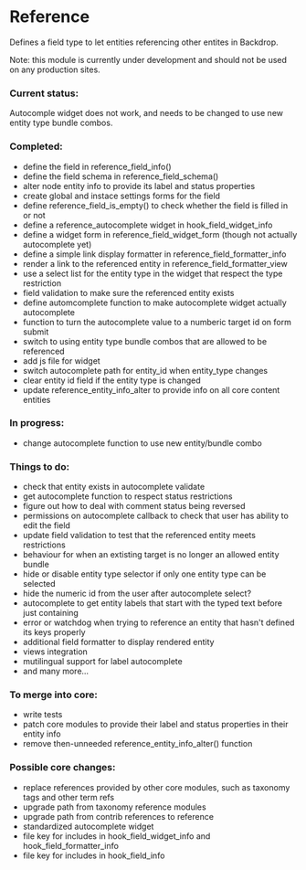 # Reference
Defines a field type to let entities referencing other entites in Backdrop.

Note: this module is currently under development and should not be used on any production sites.

### Current status:

Autocomple widget does not work, and needs to be changed to use new entity type bundle combos.

### Completed:

* define the field in reference_field_info()
* define the field schema in reference_field_schema()
* alter node entity info to provide its label and status properties
* create global and instace settings forms for the field
* define reference_field_is_empty() to check whether the field is filled in or not
* define a reference_autocomplete widget in hook_field_widget_info
* define a widget form in reference_field_widget_form (though not actually autocomplete yet)
* define a simple link display formatter in reference_field_formatter_info
* render a link to the referenced entity in reference_field_formatter_view
* use a select list for the entity type in the widget that respect the type restriction
* field validation to make sure the referenced entity exists
* define automcomplete function to make autocomplete widget actually autocomplete
* function to turn the autocomplete value to a numberic target id on form submit
* switch to using entity type bundle combos that are allowed to be referenced
* add js file for widget
* switch autocomplete path for entity_id when entity_type changes
* clear entity id field if the entity type is changed
* update reference_entity_info_alter to provide info on all core content entities

### In progress:

* change autocomplete function to use new entity/bundle combo

### Things to do:

* check that entity exists in autocomplete validate
* get autocomplete function to respect status restrictions
* figure out how to deal with comment status being reversed
* permissions on autocomplete callback to check that user has ability to edit the field
* update field validation to test that the referenced entity meets restrictions
* behaviour for when an extisting target is no longer an allowed entity bundle
* hide or disable entity type selector if only one entity type can be selected
* hide the numeric id from the user after autocomplete select?
* autocomplete to get entity labels that start with the typed text before just containing
* error or watchdog when trying to reference an entity that hasn't defined its keys properly
* additional field formatter to display rendered entity
* views integration
* mutilingual support for label autocomplete
* and many more...

### To merge into core:

* write tests
* patch core modules to provide their label and status properties in their entity info
* remove then-unneeded reference_entity_info_alter() function

### Possible core changes:
* replace references provided by other core modules, such as taxonomy tags and other term refs
* upgrade path from taxonomy reference modules
* upgrade path from contrib references to reference
* standardized autocomplete widget
* file key for includes in hook_field_widget_info and hook_field_formatter_info
* file key for includes in hook_field_info